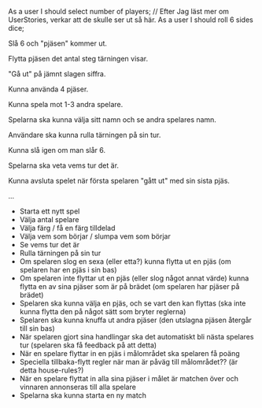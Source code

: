 As a user I should select number of players; // Efter Jag läst mer om UserStories, verkar att de skulle ser ut så här. 
As a user I should roll 6 sides dice;

Slå 6 och "pjäsen" kommer ut.

Flytta pjäsen det antal steg tärningen visar.

"Gå ut" på jämnt slagen siffra.

Kunna använda 4 pjäser.

Kunna spela mot 1-3 andra spelare.

Spelarna ska kunna välja sitt namn och se andra spelares namn.

Användare ska kunna rulla tärningen på sin tur.

Kunna slå igen om man slår 6.

Spelarna ska veta vems tur det är.

Kunna avsluta spelet när första spelaren "gått ut" med sin sista pjäs.

...

- Starta ett nytt spel
- Välja antal spelare
- Välja färg / få en färg tilldelad
- Välja vem som börjar / slumpa vem som börjar
- Se vems tur det är
- Rulla tärningen på sin tur
- Om spelaren slog en sexa (eller etta?) kunna flytta ut en pjäs (om spelaren har en pjäs i sin bas)
- Om spelaren inte flyttar ut en pjäs (eller slog något annat värde) kunna flytta en av sina pjäser som är på brädet (om spelaren har pjäser på brädet)
- Spelaren ska kunna välja en pjäs, och se vart den kan flyttas (ska inte kunna flytta den på något sätt som bryter reglerna)
- Spelaren ska kunna knuffa ut andra pjäser (den utslagna pjäsen återgår till sin bas)
- När spelaren gjort sina handlingar ska det automatiskt bli nästa spelares tur (spelaren ska få feedback på att detta)
- När en spelare flyttar in en pjäs i målområdet ska spelaren få poäng
- Speciella tillbaka-flytt regler när man är påväg till målområdet?? (är detta house-rules?)
- När en spelare flyttat in alla sina pjäser i målet är matchen över och vinnaren annonseras till alla spelare
- Spelarna ska kunna starta en ny match
